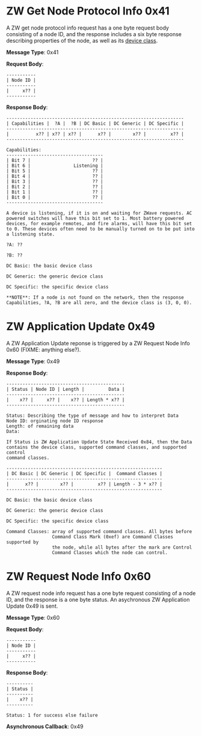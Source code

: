 # ZW Get Node Protocol Info 0x41

A ZW get node protocol info request has a one byte request body consisting of a node ID, and the response includes a six byte response describing properties of the node, as well as its [device class](/devices/classes.md).

**Message Type**: 0x41

**Request Body**:

    -----------
    | Node ID |
    -----------
    |     x?? |
    -----------

**Response Body**:

    ------------------------------------------------------------------
    | Capabilities |  ?A |  ?B | DC Basic | DC Generic | DC Specific |
    ------------------------------------------------------------------
    |          x?? | x?? | x?? |      x?? |        x?? |         x?? |
    ------------------------------------------------------------------

    Capabilities:
    ------------------------------------
    | Bit 7 |                       ?? |
    | Bit 6 |                Listening |
    | Bit 5 |                       ?? |
    | Bit 4 |                       ?? |
    | Bit 3 |                       ?? |
    | Bit 2 |                       ?? |
    | Bit 1 |                       ?? |
    | Bit 0 |                       ?? |
    ------------------------------------

    A device is listening, if it is on and waiting for ZWave requests. AC powered switches will have this bit set to 1. Most battery powered devices, for example remotes, and fire alarms, will have this bit set to 0. These devices often need to be manually turned on to be put into a listening state.

    ?A: ??

    ?B: ??

    DC Basic: the basic device class

    DC Generic: the generic device class

    DC Specific: the specific device class

    **NOTE**: If a node is not found on the network, then the response Capabilities, ?A, ?B are all zero, and the device class is (3, 0, 0).

# ZW Application Update 0x49

A ZW Application Update reponse is triggered by a ZW Request Node Info 0x60 (FIXME: anything else?).

**Message Type**: 0x49

**Response Body**:

    --------------------------------------------
    | Status | Node ID | Length |         Data |
    --------------------------------------------
    |    x?? |     x?? |    x?? | Length * x?? |
    --------------------------------------------

    Status: Describing the type of message and how to interpret Data
    Node ID: orginating node ID response
    Length: of remaining data
    Data:

    If Status is ZW Application Update State Received 0x84, then the Data
    contains the device class, supported command classes, and supported control
    command classes.

    ----------------------------------------------------------
    | DC Basic | DC Generic | DC Specific |  Command Classes |
    ----------------------------------------------------------
    |      x?? |        x?? |         x?? | Length - 3 * x?? |
    ----------------------------------------------------------

    DC Basic: the basic device class

    DC Generic: the generic device class

    DC Specific: the specific device class

    Command Classes: array of supported command classes. All bytes before
                     Command Class Mark (0xef) are Command Classes supported by
                     the node, while all bytes after the mark are Control
                     Command Classes which the node can control.

# ZW Request Node Info 0x60

A ZW request node info request has a one byte request consisting of a node ID, and the response is a one byte status. An asychronous ZW Application Update 0x49 is sent.

**Message Type**: 0x60

**Request Body**:

    -----------
    | Node ID |
    -----------
    |     x?? |
    -----------

**Response Body**:

    ----------
    | Status |
    ----------
    |    x?? |
    ----------

    Status: 1 for success else failure

**Asynchronous Callback**: 0x49
